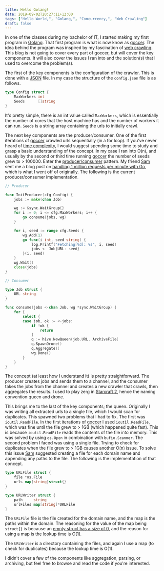 ```yaml
---
title: Hello Golang!
date: 2019-09-02T20:27:11+12:00
tags: ["Hello World,", "Golang,", "Concurrency,", "Web Crawling"]
draft: false
---
```


In one of the classes during my bachelor of IT, I started making my first program in [Golang](https://en.wikipedia.org/wiki/Go_(programming_language)). That first program is what is now know as [goccer](https://github.com/OGLinuk/goccer). The idea behind the program was inspired by my fascination of [web crawling](https://en.wikipedia.org/wiki/Web_crawler). This blog is not going to cover every part of goccer, but will cover the key components. It will also cover the issues I ran into and the solution(s) that I used to overcome the problem(s).

The first of the key components is the configuration of the crawler. This is done with a [JSON](https://en.wikipedia.org/wiki/JSON#Example) file. In my case the structure of the `config.json` file is as follows.

```Go
type Config struct {
	MaxWorkers int
	Seeds      []string
}
```

It's pretty simple, there is an int value called `MaxWorkers`, which is essentially the number of cores that the host machine has and the number of workers it can run. `Seeds` is a string array containing the urls to initially crawl.

The next key components are the producer/consumer. One of the first iterations of [goccer](https://github.com/OGLinuk/goccer) crawled urls sequentially (in a for loop). If you've never heard of [time complexity](https://en.wikipedia.org/wiki/Time_complexity), I would suggest spending some time to study and grasp a basic understanding of the concept. In my case I ran into O(n), and usually by the second or third time running [goccer](https://github.com/OGLinuk/goccer) the number of seeds grew to > 100000. Enter the [producer/consumer](https://en.wikipedia.org/wiki/Producer%E2%80%93consumer_problem) pattern. My friend [Sam](https://github.com/pigeonhands) sent me a blog post on [handling 1 million requests per minute with Go](http://marcio.io/2015/07/handling-1-million-requests-per-minute-with-golang/), which is what I went off of originally. The following is the current producer/consumer implementation.

```Go
// Producer

func InitProducer(cfg Config) {
	jobs := make(chan Job)

	wg := &sync.WaitGroup{}
	for i := 0; i <= cfg.MaxWorkers; i++ {
		go consume(jobs, wg)
	}

	for i, seed := range cfg.Seeds {
		wg.Add(1)
		go func(i int, seed string) {
			log.Printf("Fetching[%d]: %s", i, seed)
			jobs <- Job{URL: seed}
		}(i, seed)
	}
	wg.Wait()
	close(jobs)
}
```

```Go
// Consumer

type Job struct {
	URL string
}

func consume(jobs <-chan Job, wg *sync.WaitGroup) {
	for {
		select {
		case job, ok := <-jobs:
			if !ok {
				return
			}
			q := hive.NewQueen(job.URL, ArchiveFile)
			q.SpawnDrone()
			q.Aggregate()
			wg.Done()
		}
	}
}
```

The concept (at least how I understand it) is pretty straightforward. The producer creates jobs and sends them to a channel, and the consumer takes the jobs from the channel and creates a new crawler that crawls, then aggregates the results. I used to play zerg in [Starcraft 2](https://en.wikipedia.org/wiki/StarCraft_II%3A_Wings_of_Liberty), hence the naming convention queen and drone.

This brings me to the last of the key components; the queen. Originally I was writing all extracted urls to a single file, which I would scan for duplicates. This spawned two problems that I had to fix. The first was `ioutil.ReadFile`. In the first iterations of [goccer](https://github.com/OGLinuk/goccer) I used `ioutil.ReadFile`, which was fine until the file grew to > 1GB (which happened quite fast). This is because `ioutil.ReadFile` reads the contents of the file into memory. This was solved by using `os.Open` in combination with `bufio.Scanner`. The second problem I faced was using a single file. Trying to check for duplicates when the file grew to > 1GB causes another O(n) issue. To solve this issue [Sam](https://github.com/pigeonhands) suggested creating a file for each domain name and appending any paths to the file. The following is the implementation of that concept.

```Go
type URLFile struct {
	file *os.File
	urls map[string]struct{}
}

type URLWriter struct {
	path     string
	urlFiles map[string]*URLFile
}
```

The `URLFile` file is the file created for the domain name, and the map is the paths within the domain. The reasoning for the value of the map being `struct{}` is because an [empty struct has a size of 0](https://dave.cheney.net/2014/03/25/the-empty-struct), and the reason for using a map is the lookup time is O(1). 

The `URLWriter` is a directory containing the files, and again I use a map (to check for duplicates) because the lookup time is O(1).

I didn't cover a few of the components like aggregation, parsing, or archiving, but feel free to browse and read the code if you're interested.
